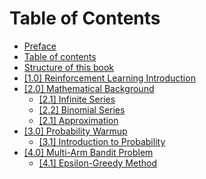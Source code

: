 # Table of Contents

* [Preface](../index.md)
* [Table of contents](table_of_contents.md)
* [Structure of this book](structure.md)
* [[1.0] Reinforcement Learning Introduction](Introduction.md)
* [[2.0] Mathematical Background](math_back.md)
  * [[2.1] Infinite Series](math_back1.md)
  * [[2.2] Binomial Series](math_back2.md)
  * [[2.1] Approximation](math_back3.md)
* [[3.0] Probability Warmup](Prob_review.md)
  * [[3.1] Introduction to Probability](C1_Prob.md)
* [[4.0] Multi-Arm Bandit Problem](MAB_Intro.md)
  * [[4.1] Epsilon-Greedy Method](epsilon-greedy.ipynb)
